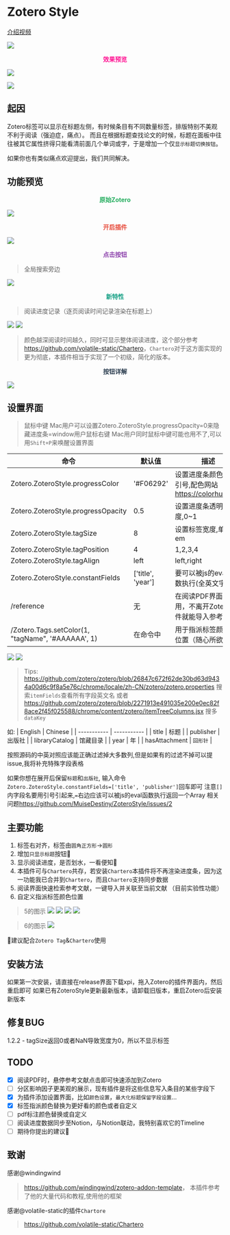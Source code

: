 # Zotero Style

[介绍视频](https://www.bilibili.com/video/BV1PK411o7JN/?share_source=copy_web&vd_source=7b57a26bb78f6cbbfdf8bff111682fa3)

![](https://spr1ng.live/file/8880fce2ffe1b5ead0cd1.png)

<center><font color="deeppink"><b>效果预览</b></font></center>

![](https://spr1ng.live/file/390f08bb91ebff15bb0d1.png)

![](https://spr1ng.live/file/dd11d8b19009575c7f608.png)

## 起因
Zotero标签可以显示在标题左侧，有时候条目有不同数量标签，排版特别不美观不利于阅读（强迫症，痛点）。
而且在根据标题查找论文的时候，标题在面板中往往被其它属性挤得只能看清前面几个单词或字，于是增加一个仅`显示标题切换按钮`。

如果你也有类似痛点欢迎提出，我们共同解决。

## 功能预览

<center><font color="#27ae60"><b>原始Zotero</b></font></center>

![](https://spr1ng.live/file/d38124d3529d6dd682dd3.png)

<center><font color="#e74c3c"><b>开启插件</b></font></center>

![](https://spr1ng.live/file/28d1ca9d77abb310db2e2.png)

<center><font color="#8e44ad"><b>点击按钮</b></font></center>

> 全局搜索旁边

![](https://spr1ng.live/file/6bacc5490a52029ff35f6.png)

<center><font color="#16a085"><b>新特性</b></font></center>

> 阅读进度记录（逐页阅读时间记录渲染在标题上）

![](https://spr1ng.live/file/ed09ed3b676eef4d09bd2.png)
![](https://spr1ng.live/file/447b7d8912422770731a5.png)
> 颜色越深阅读时间越久，同时可显示整体阅读进度，这个部分参考<https://github.com/volatile-static/Chartero>，`Chartero`对于这方面实现的更为彻底，本插件相当于实现了一个初级，简化的版本。

<center><font color="#2c3e50"><b>按钮详解</b></font></center>

![](https://spr1ng.live/file/87ac5698538744a03d424.png)

## 设置界面
> 鼠标中键
Mac用户可以设置Zotero.ZoteroStyle.progressOpacity=0来隐藏进度条=window用户鼠标右键
Mac用户同时鼠标中键可能也用不了,可以用`Shift+P`来唤醒设置界面

| 命令 | 默认值 | 描述 |
| ----------- | ----------- | ----------- |
| Zotero.ZoteroStyle.progressColor | '#F06292' | 设置进度条颜色,注意引号,配色网站<https://colorhunt.co/> |
| Zotero.ZoteroStyle.progressOpacity | 0.5 | 设置进度条透明度,0~1 |
| Zotero.ZoteroStyle.tagSize | 8 | 设置标签宽度,单位em | 
| Zotero.ZoteroStyle.tagPosition | 4 | 1,2,3,4 |
| Zotero.ZoteroStyle.tagAlign | left | left,right |
| Zotero.ZoteroStyle.constantFields | ['title', 'year'] | 要可以被js的eval函数执行(全英文字符) |
| /reference | 无 | 在阅读PDF界面使用，不离开Zotero软件就能导入参考文献 | 
| /Zotero.Tags.setColor(1, "tagName", '#AAAAAA', 1) | 在命令中 | 用于指派标签颜色和位置（随心所欲） |


![](https://spr1ng.live/file/39bbe98fe67f8efd508b7.png)
![](https://spr1ng.live/file/e351445318a956ac10a7a.png)

> Tips:
<https://github.com/zotero/zotero/blob/26847c672f62de30bd63d9434a00d6c9f8a5e76c/chrome/locale/zh-CN/zotero/zotero.properties>
搜索`itemFields`查看所有字段英文名
或者
<https://github.com/zotero/zotero/blob/2271913e491035e200e0ec82f8ace2f45f025588/chrome/content/zotero/itemTreeColumns.jsx>
搜多`dataKey`

如:
| English | Chinese |
| ----------- | ----------- |
| title | 标题 |
| publisher | 出版社 |
| libraryCatalog | 馆藏目录 |
| year | 年 |
| hasAttachment | `回形针` |

按照源码的中英对照应该能正确过滤掉大多数列,但是如果有的过滤不掉可以提issue,我将补充特殊字段表格

如果你想在展开后保留`标题`和`出版社`,
输入命令`Zotero.ZoteroStyle.constantFields=['title', 'publisher']`回车即可
注意`[]`内字段名要用引号引起来,`=`右边应该可以被js的eval函数执行返回一个Array
相关问题<https://github.com/MuiseDestiny/ZoteroStyle/issues/2>

## 主要功能

1. 标签右对齐，标签由`圆角正方形`->`圆形`
2. 增加`只显示标题`按钮🌸
3. 显示阅读进度，是否划水，一看便知👋
4. 本插件可与`Chartero`共存，若安装`Chartero`本插件将不再渲染进度条，因为这一功能我已合并到`Chartero`，而且`Chartero`支持同步数据
5. 阅读界面快速检索参考文献，一键导入并关联至当前文献 （目前实验性功能）
6. 自定义指派标签颜色位置

> 5的图示
![](https://spr1ng.live/file/6c034034afb3f51309a76.png)
![](https://spr1ng.live/file/2c468b2d30abb704b8bf0.png)
![](https://spr1ng.live/file/f64a442981bcb66754feb.png)
![](http://tva1.sinaimg.cn/large/c5826cc9ly1h8k444nnclj20nk03m0w4.jpg)

> 6的图示
![](https://spr1ng.live/file/b7eaf4c526d5109558a9b.png)

🙌建议配合`Zotero Tag`&`Chartero`使用

## 安装方法
如果第一次安装，请直接在release界面下载xpi，拖入Zotero的插件界面内，然后重启即可
如果已有ZoteroStyle更新最新版本，请卸载旧版本，重启Zotero后安装新版本

## 修复BUG
1.2.2 - tagSize返回0或者NaN导致宽度为0，所以不显示标签

## TODO
- [x] 阅读PDF时，悬停参考文献点击即可快速添加到Zotero
- [ ] 分区影响因子更美观的展示，现有插件是将这些信息写入条目的某些字段下
- [x] 为插件添加设置界面，比如`颜色设置`，`最大化标题保留字段设置`...
- [x] 标签指派颜色替换为更好看的颜色或者自定义
- [ ] pdf标注颜色替换或自定义
- [ ] 阅读进度数据同步至Notion，与Notion联动，我特别喜欢它的Timeline
- [ ] 期待你提出的建议🌸

## 致谢
感谢@windingwind
><https://github.com/windingwind/zotero-addon-template>，
本插件参考了他的大量代码和教程,使用他的框架

感谢@volatile-static的插件`Chartore`
> <https://github.com/volatile-static/Chartero>
